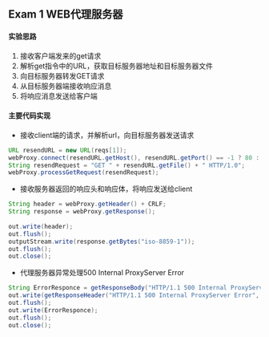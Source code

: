## **Exam 1 WEB代理服务器**

#### 实验思路

1. 接收客户端发来的get请求
2. 解析get指令中的URL，获取目标服务器地址和目标服务器文件
3. 向目标服务器转发GET请求
4. 从目标服务器端接收响应消息
5. 将响应消息发送给客户端

#### 主要代码实现

- 接收client端的请求，并解析url，向目标服务器发送请求

```java
URL resendURL = new URL(reqs[1]);
webProxy.connect(resendURL.getHost(), resendURL.getPort() == -1 ? 80 : resendURL.getPort());
String resendRequest = "GET " + resendURL.getFile() + " HTTP/1.0";
webProxy.processGetRequest(resendRequest);
```

- 接收服务器返回的响应头和响应体，将响应发送给client

```java
String header = webProxy.getHeader() + CRLF;
String response = webProxy.getResponse();
  
out.write(header);
out.flush();
outputStream.write(response.getBytes("iso-8859-1"));
out.flush();
out.close();

```

- 代理服务器异常处理500 Internal ProxyServer Error

```java
String ErrorResponce = getResponseBody("HTTP/1.1 500 Internal ProxyServer Error", e.toString());
out.write(getResponseHeader("HTTP/1.1 500 Internal ProxyServer Error", "text/html; charset=utf-8", ErrorResponce.length()));
out.flush();
out.write(ErrorResponce);
out.flush();
out.close();
```

